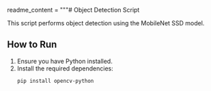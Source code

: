 readme_content = """# Object Detection Script

This script performs object detection using the MobileNet SSD model.

## How to Run

1. Ensure you have Python installed.
2. Install the required dependencies:
   ```bash
   pip install opencv-python